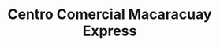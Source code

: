 ---
title: "Centro Comercial Macaracuay Express"
url: /caracas/centro-comercial-macaracuay-express/
shop: Einkaufszentrum
---